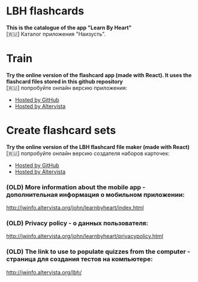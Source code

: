 # LBH flashcards
**This is the catalogue of the app "Learn By Heart"**  
[:ru:] Каталог приложения "Наизусть".

# Train

**Try the online version of the flashcard app (made with React). It uses the flashcard files stored in this github repository**  
[:ru:] попробуйте онлайн версию приложения:

* [Hosted by GitHub](https://jwidht.github.io/LBH-Catalogue/code/lbh-web/build/)
* [Hosted by Altervista](http://jwinfo.altervista.org/lbh-react-quiz/)

# Create flashcard sets

**Try the online version of the LBH flashcard file maker (made with React)**  
[:ru:] попробуйте онлайн версию создателя наборов карточек:

* [Hosted by GitHub](https://jwidht.github.io/LBH-Catalogue/code/lbh-populator-react/build/)
* [Hosted by Altervista](http://jwinfo.altervista.org/lbh-react/)

### (OLD) More information about the mobile app - дополнительная информация о мобильном приложении:

http://jwinfo.altervista.org/john/learnbyheart/index.html

### (OLD) Privacy policy - о данных пользователя:

http://jwinfo.altervista.org/john/learnbyheart/privacypolicy.html

### (OLD) The link to use to populate quizzes from the computer - страница для создания тестов на компьютере:

http://jwinfo.altervista.org/lbh/

